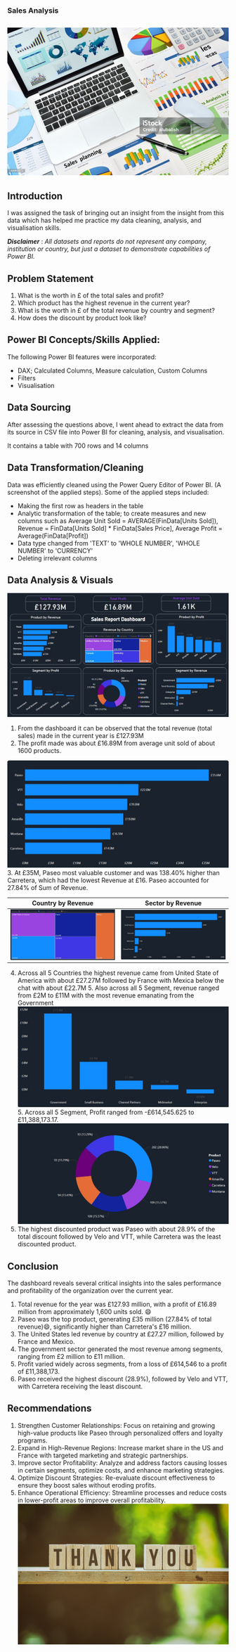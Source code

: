 ### ﻿Sales Analysis

![](homepage.jpg)
---
## Introduction
I was assigned the task of bringing out an insight from the insight from this data which has helped me practice my data cleaning, analysis, and visualisation skills.

**_Disclaimer_** : _All datasets and reports do not represent any company, institution or country, but just a dataset to demonstrate capabilities of Power BI._

## Problem Statement
1. What is the worth in £ of the total sales and profit?
2. Which product has the highest revenue in the current year?
3. What is the worth in £ of the total revenue by country and segment?
4. How does the discount by product look like?

## Power BI Concepts/Skills Applied:
The following Power BI features were incorporated:
- DAX; Calculated Columns, Measure calculation, Custom Columns 
- Filters
- Visualisation

## Data Sourcing
After assessing the questions above, I went ahead to extract the data from its source in CSV file into Power BI for cleaning, analysis, and visualisation.

It contains a table with 700 rows and 14 columns

## Data Transformation/Cleaning

Data was efficiently cleaned using the Power Query Editor of Power BI. (A screenshot of the applied steps). Some of the applied steps included: 

- Making the first row as headers in the table
- Analytic transformation of the table; to create measures and new columns such as Average Unit Sold = AVERAGE(FinData[Units Sold]), Revenue = FinData[Units Sold] * FinData[Sales Price], Average Profit = Average(FinData[Profit])
- Data type changed from 'TEXT' to 'WHOLE NUMBER', 'WHOLE NUMBER' to 'CURRENCY'
- Deleting irrelevant columns

## Data Analysis & Visuals
![](dashbord.jpg)

1. From the dashboard it can be observed that the total revenue (total sales) made in the current year is £127.93M 
2. The profit made was about £16.89M from average unit sold of about 1600 products.

![](productbyrevenue.jpg)
3. At £35M, Paseo most valuable customer and was 138.40% higher than Carretera, which had the lowest Revenue at £16. ﻿﻿Paseo accounted for 27.84% of Sum of Revenue.﻿﻿

Country by Revenue         |     Sector by Revenue
:-------------------------:|:---------------------------:
![](countrybyrevenue.jpg)  |   ![](segmentbyrevenue.jpg)
4. Across all 5 Countries the highest revenue came from United State of America with about £27.27M followed by France with Mexica below the chat with about £22.7M 5. Also across all 5 Segment, revenue ranged from £2M to £11M with the most revenue emanating from the Government
﻿﻿![](segmentbyprofit.jpg)
﻿﻿5. Across all 5 Segment, Profit ranged from -£614,545.625 to £11,388,173.17.﻿﻿
﻿﻿![](productbydiscount.jpg)
6. The highest discounted product was Paseo with about 28.9% of the total discount followed by Velo and VTT, while Carretera was the least discounted product.

## Conclusion
The dashboard reveals several critical insights into the sales performance and profitability of the organization over the current year.

1. Total revenue for the year was £127.93 million, with a profit of £16.89 million from approximately 1,600 units sold. 😄
2. Paseo was the top product, generating £35 million (27.84% of total revenue)😄, significantly higher than Carretera's £16 million.
3. The United States led revenue by country at £27.27 million, followed by France and Mexico.
4. The government sector generated the most revenue among segments, ranging from £2 million to £11 million.
5. Profit varied widely across segments, from a loss of £614,546 to a profit of £11,388,173.
6. Paseo received the highest discount (28.9%), followed by Velo and VTT, with Carretera receiving the least discount.

## Recommendations

1. Strengthen Customer Relationships: Focus on retaining and growing high-value products like Paseo through personalized offers and loyalty programs.
2. Expand in High-Revenue Regions: Increase market share in the US and France with targeted marketing and strategic partnerships.
3. Improve sector Profitability: Analyze and address factors causing losses in certain segments, optimize costs, and enhance marketing strategies.
4. Optimize Discount Strategies: Re-evaluate discount effectiveness to ensure they boost sales without eroding profits.
5. Enhance Operational Efficiency: Streamline processes and reduce costs in lower-profit areas to improve overall profitability.
![](thankyou.jpg)

